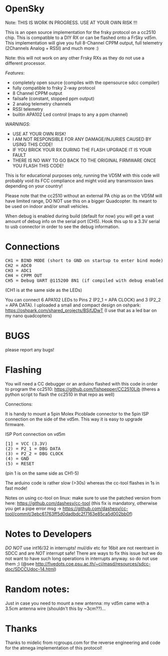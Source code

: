 # OpenSky

Note: THIS IS WORK IN PROGRESS.
      USE AT YOUR OWN RISK !!!

This is an open source implementation for the frsky protocol on
a cc2510 chip. This is compatible to a DIY RX or can be flashed
onto a FrSky vd5m.
This implementation will give you full 8-Channel CPPM output,
full telemetry (2Channels Analog + RSSI) and much more :)

Note: this will not work on any other Frsky RXs as they do not use
a different processor.

_Features_:
* completely open source (compiles with the opensource sdcc compiler)
* fully compatible to frsky 2-way protocol
* 8 Channel CPPM output
* failsafe (constant, stopped ppm output)
* 2 analog telemetry channels
* RSSI telemetry
* builtin APA102 Led control (maps to any a ppm channel)

_WARNINGS_:
* USE AT YOUR OWN RISK!
* I AM NOT RESPONSIBLE FOR ANY DAMAGE/INJURIES CAUSED BY USING THIS CODE!
* IF YOU BRICK YOUR RX DURING THE FLASH UPGRADE IT IS YOUR FAULT
* THERE IS NO WAY TO GO BACK TO THE ORIGINAL FIRMWARE ONCE YOU FLASH THIS CODE!

This is for educational purposes only, running the VD5M with this code
will probably void its FCC compliance and might void any transmission laws
depending on your country!

Please note that the cc2510 without an external PA chip as on the
VD5M will have limited range, DO NOT use this on a bigger Quadcopter.
Its meant to be used on indoor and/or small vehicles.

When debug is enabled during build (default for now) you will
get a vast amount of debug info on the serial port (CH5).
Hook this up to a 3.3V serial to usb connector in order to
see the debug information.


# Connections

<pre>
CH1 = BIND MODE (short to GND on startup to enter bind mode)
CH2 = ADC0
CH3 = ADC1
CH4 = CPPM OUT
CH5 = Debug UART @115200 8N1 (if compiled with debug enabled)
</pre>

(CH1 is at the same side as the LEDs)

You can connect 6 APA102 LEDs to Pins 2 (P2_1 = APA CLOCK) and 3 (P2_2 = APA DATA).
I uploaded a small and compact design on oshpark:
https://oshpark.com/shared_projects/BSjfJDwT
(I use that as a led bar on my nano quadcopters)


# BUGS

please report any bugs!

# Flashing

You will need a CC debugger or an arduino flashed with this code in order to program the cc2510:
https://github.com/fishpepper/CC2510Lib
(theres a python script to flash the cc2510 in that repo as well)

Connections:

It is handy to mount a 5pin Molex Picoblade connector to the
5pin ISP connection on the side of the vd5m. This way it is easy
to upgrade firmware.

ISP Port connection on vd5m
<pre>
[1] = VCC (3.3V)
(2) = P2_1 = DBG DATA
(3) = P2_2 = DBG CLOCK
(4) = GND
(5) = RESET
</pre>

(pin 1 is on the same side as CH1-5)

The arduino code is rather slow (>30s) whereas the cc-tool flashes in 1s in fast mode!

Notes on using cc-tool on linux:
make sure to use the patched version from here:
https://github.com/dashesy/cc-tool
(this fix is mandatory, otherwise you get a pipe error msg
-> https://github.com/dashesy/cc-tool/commit/3ebc61763ff5d0dadbdc2f7163e85ca5d002bb0f)

# Notes to Developers

_DO NOT_ use int16/32 in interrupts! mul/div etc for 16bit are not reentrant in SDCC
and are _NOT_ interrupt safe! There are ways to fix this issue but we do not
want to have such long operations in interrupts anyway. so do not use them ;)
(@see http://fivedots.coe.psu.ac.th/~cj/masd/resources/sdcc-doc/SDCCUdoc-14.html)

# Random notes:

Just in case you need to mount a new antenna:
my vd5m came with a 3.5cm antenna wire (shouldn't this by ~3cm??)...


# Thanks

Thanks to midelic from rcgroups.com for the reverse engineering and
code for the atmega implementation of this protocol!

